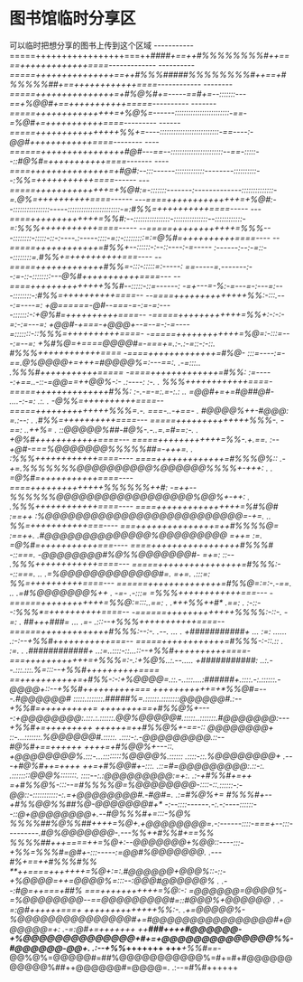 # 图书馆临时分享区
可以临时把想分享的图书上传到这个区域
-----------=====+++++++++++++++++===++***####*+==++*#%%%%%%%%#**++====+++++++++++++====-------------
----------=====+++++++++++++++==++*#%%%#####%%%%%%%%#*++==+*#%%%%%##*+==++++++++++++====------------
--------=====+++++++++++++++=+*#%@%#*+=-----==*#*+=--:::::::---==+*%@@#+==+++++++++++=====----------
-------=====+++++++++++++++=+%@%*=------::::::::::::::::::::::::-==-=*%@#*+=+++++++++++====---------
------=====++++++++++++++++*%%+=----::::::::::::::::::::::::::-==----:-*@@#*++++++++++++====--------
----======++++++++++++++++#@#---==--:::::::::::::::::::::::--==-:::::--::#@%#=+++++++++++====-------
----====+++++++++++++++=+#@#:--:::------:::::::::::::--------::::::::::--:*%%*=+++++++++++====------
---=====++++++++++++++=+%@#:=-:::::::-------:-------------::::::::::::::-=.*@%*=++++++++++====------
---====++++++++++++++=+%@#:--::::::::::::::::-----:::::::::::::::::::::::-=:#%%*=++++++++++====-----
---====+++++++++++++=*%%#:--::::::::::::::::-:::::::::::::::--::::::::::::-=:%%%+++++++++++====-----
--=====++++++++++++=*%%%---::::::::-:::::-::-:----.:-----::::-=::-:::::::::=:=@%#=++++++++++====----
--=====++++++++++++=#%%+--::::::-:--::----:-=----- :------:--:-=::--::::::::=.#%%+=++++++++++===----
--=====+++++++++++++#%%=-:::-:::::=:-----: ==-----=.-------:--:=-::-::::::::---@%#+++++++++++====---
--====++++++++++++++%%#--:::::-::=------: -=+---=-%*:-=---=-:---=:---::::::::-:#%%*=++++++++++====--
--====++++++++++++++%%*:-:::.---:=----=: +@======-*@#--===-=-:=-=:----:::::::-:+@%#=++++++++++====--
-=====++++++++++++=*%%+:-:-:-=:-:=---=: +@@#-+===-+@@@+--=--=-:-=----=:::::::-::%%%*=++++++++++====-
-=====++++++++++++=*%@=:-:::=---:=--=: +%#%@*=+====@@@@#=-===+=.:-.:-=::-:-::.  #%%%++++++++++++====
-====+++++++++++++=#%@- :::=----:=-==.*@%@@@@+=+++=#@@@@%=:---==:.  .-=:::..   .%%%#+++++++++++=====
-====+++++++++++++=#%%:  :=-----:+==..-::-=*@@*==*++@@%-:-  .:----:   :-.    . *%%%++++++++++++====-
=====++++++++++++++#%%: :-.-=-=:.=-:.:  .. =*@@#+=+=#@##@#- ....-:-=:  .:.  . -@%%*=++++++++++====--
=====++++++++++++++%%%=.-. ===-..-+==- .   #@@@@%*++-#@@@:      =*.:--:  .   .#%%*=++++++++++====---
=====++++++++++++++%%%-.  -==: ..++%= .  ::*@@@@@%##*-#@%-.-..=.=#==:-.    . +@%#++++++++++++====---
=====++++++++++++=*%%-.+*.==.  :--+@#-===**%@@@@@@@%%%*%%#****#=-+++=.    . :%%%++++++++++++====----
====+++++++++++++=#%%*%@%::  .-+=.*%%%%%%%@@@@@@@@@@%@@@@@@%%%%+-+++: .   . =@%#=+++++++++++====----
====++++++++++++++%%%%%%++#: -=++--%%%%%%@@@@@@@@@@@@@@@@@@%@@%+-*++: .     .%%%++++++++++++====----
====++++++++++++++++=*%#*%@# :==++ :%@@@@@@@@@@@@@@@@@@@@@@@@@@=-*+=.    ..  *%%*=+++++++++++===----
===+++++++++++++++=++#%%%%@= :==++. .#@@@@@@@@@@@@@@%@@@@@@@@@* =++=     :=. =@%#=+++++++++++===----
====+++++++++++++++++*#%%%# -::===.   -*@@@@@@@@#%@%%@@@@@@@#-  =+=:    ::-- .%%%++++++++++++====---
=====++++++++++++++++=#%%%:--::===. ..  .=*%@@@@@@@@@@@@@#=.    =+=.   .:::=: *%%*=++++++++++====---
======++++++++++++++=#%%@=:=:-.-==.   ..   .=#%@@@@@@@%*++  .   -=-    .-:::= =%%%++++++++++++===---
-======++++++++++++=*%%@*:=:::..==:       . .*++**%%*++*#*     .==: .   :-::--:%%%*=++++++++++====--
-======+++++++++++++%%%%:-::-.  -=:       .  *##*+++**###= ... .=-       .:::--+%%%+++++++++++====--
======+++++++++++++#%%%:--:-.   .--. ...  .  +###########+ ... :=: ...... .:-:--+%%#+++++++++++===--
=====++++++++++++=#%%%-:-::.:: . :=.      . .############+   ..:=..::::-::...::--+%%#++++++++++====-
===++++++++++++=+*%%%=:-.:+%@%..:.--.....    +###########: ..:.--.:::.:::.*%=:::--+%%#++++++++++====
==+++++++++++=+*#%%*-:-:+%@@@@=.::.-..:::....:**######**+.::::.-:.::::::.-@@@@+::--+%%#++++++++++===
+++++++++++=+*%%@#=---.#@@@@@@# :::::.:::::::.##**###**%=.::::::.::::::::@@@@@@#.:--+%%#=++++++++++=
++++++++==+#%%@%+----:+@@@@@@@@:.:::.:.::::::.*@@%@@@@@#.:::::..:::::::.#@@@@@@@*:---+%%#+=+++++++++
++++++=++#%%@%+-==-:: *@@@@@@@@+ ::-...:::::::.%@@@@@@#.:::::. .::::-:.-@@@@@@@@@.::--*#@%#+==++++++
++++=+*#%@@%+---::.   +@@@@@@@@%.:::-...::::::::%@@@@%.:::::: .::::-::.%@@@@@@@@+   .---+#@%#++=++++
++=+*#%@@#+-:::. .::=#=@@@@@@@@@:.::-:. .::::::::@@@%:::::::. ::::--:.:@@@@@@@@@:=+:.  .:-+#%%#*+=++
=+#%%@%*-:::--=*#%%%%@=%@@@@@@@@-::::-::.::::::-:-@@::-:::::::::::-:.=+@@@@@@@@#.-#@#*=.  .:=#%@%*+=
#%%%#+--+*#%%@@%%#*#%@-*@@@@@@@#+* -:--::::------.-:.-:----::::::--::@+@@@@@@@@+.--#@%%%#+=:::-*%@%*
%%%%##%@%%##*++++=*%@+.+@@@@@@@**@=.-:------::::-===+--:::---------.#@*%@@@@@@@-.---%%++*#%%#*+==*%%
%%%%##*+++====++=*%@+:--@@@@@@@+%@@::----:::-+%%=%%%#=@#+-:::-----:=@@#%@@@@@@@. .---#%+==++*#%%%#%%
**++====+++++++=*%@+:=:.#@@@@@@+@@@%::-::-+%@@@@*=++=*@@@@%*=:::--:@@@#*@@@@@@% . .--:#@*=++===+*##%
===+++++++++++=*%@*:-:  =@@@@@@=@@@@%-=*%@@@@@@@@--==@@@@@@@@@#=::#@@@%+@@@@@@*  . .-=:*@#++++++===+
++++++++++++++*%%*:-. .+=@@@@@%-%@@@@@@@@@@@@@@@#*+=*#@@@@@@@@@@@@@@@@#+@@@@@@=+:   .-=:*@#+=+++++++
++************###+*+++#@**@@@@@-+%@@@@@@@@@@@@@@+#+=*+@@@@@@@@@@@@@@%%-#@@@@@@-@@+.  .:--+%%*+++++++
++**+******+*%%#==-*@@%@%=@@@@@#=##%@@@@@@@@@@@%=#+=#+#@@@@@@@@@@@%##++@@@@@@#=@@@@=. .:--=#%#++++++
